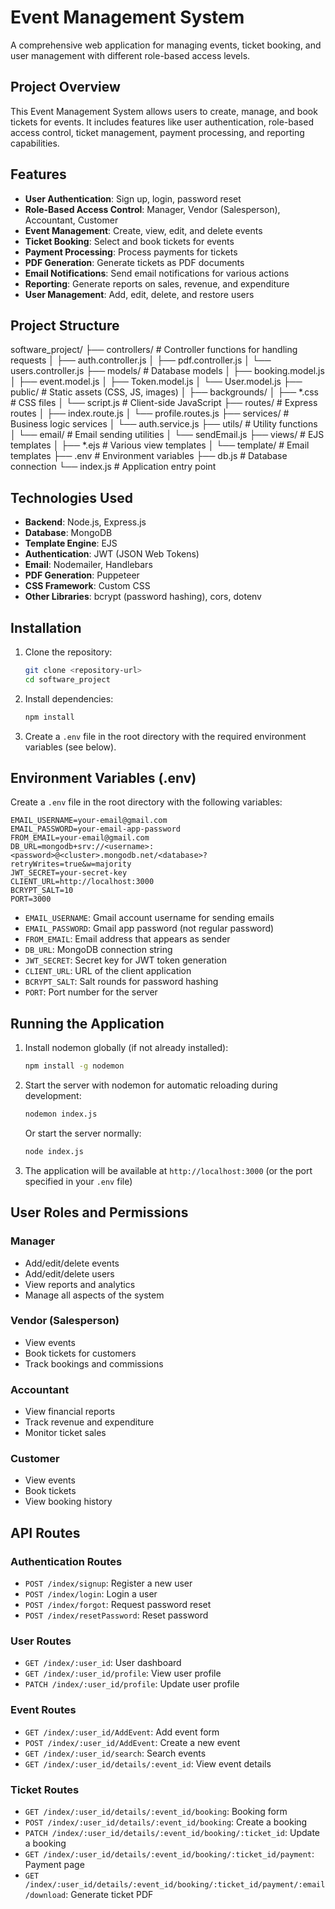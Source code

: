 # Event Management System

A comprehensive web application for managing events, ticket booking, and user management with different role-based access levels.

## Project Overview

This Event Management System allows users to create, manage, and book tickets for events. It includes features like user authentication, role-based access control, ticket management, payment processing, and reporting capabilities.

## Features

- **User Authentication**: Sign up, login, password reset
- **Role-Based Access Control**: Manager, Vendor (Salesperson), Accountant, Customer
- **Event Management**: Create, view, edit, and delete events
- **Ticket Booking**: Select and book tickets for events
- **Payment Processing**: Process payments for tickets
- **PDF Generation**: Generate tickets as PDF documents
- **Email Notifications**: Send email notifications for various actions
- **Reporting**: Generate reports on sales, revenue, and expenditure
- **User Management**: Add, edit, delete, and restore users

## Project Structure

software_project/
├── controllers/         # Controller functions for handling requests
│   ├── auth.controller.js
│   ├── pdf.controller.js
│   └── users.controller.js
├── models/              # Database models
│   ├── booking.model.js
│   ├── event.model.js
│   ├── Token.model.js
│   └── User.model.js
├── public/              # Static assets (CSS, JS, images)
│   ├── backgrounds/
│   ├── *.css            # CSS files
│   └── script.js        # Client-side JavaScript
├── routes/              # Express routes
│   ├── index.route.js
│   └── profile.routes.js
├── services/            # Business logic services
│   └── auth.service.js
├── utils/               # Utility functions
│   └── email/           # Email sending utilities
│       └── sendEmail.js
├── views/               # EJS templates
│   ├── *.ejs           # Various view templates
│   └── template/       # Email templates
├── .env                # Environment variables
├── db.js               # Database connection
└── index.js            # Application entry point

## Technologies Used

- **Backend**: Node.js, Express.js
- **Database**: MongoDB
- **Template Engine**: EJS
- **Authentication**: JWT (JSON Web Tokens)
- **Email**: Nodemailer, Handlebars
- **PDF Generation**: Puppeteer
- **CSS Framework**: Custom CSS
- **Other Libraries**: bcrypt (password hashing), cors, dotenv

## Installation

1. Clone the repository:
   ```bash
   git clone <repository-url>
   cd software_project
   ```

2. Install dependencies:
   ```bash
   npm install
   ```

3. Create a `.env` file in the root directory with the required environment variables (see below).

## Environment Variables (.env)

Create a `.env` file in the root directory with the following variables:

```
EMAIL_USERNAME=your-email@gmail.com
EMAIL_PASSWORD=your-email-app-password
FROM_EMAIL=your-email@gmail.com
DB_URL=mongodb+srv://<username>:<password>@<cluster>.mongodb.net/<database>?retryWrites=true&w=majority
JWT_SECRET=your-secret-key
CLIENT_URL=http://localhost:3000
BCRYPT_SALT=10
PORT=3000
```

- `EMAIL_USERNAME`: Gmail account username for sending emails
- `EMAIL_PASSWORD`: Gmail app password (not regular password)
- `FROM_EMAIL`: Email address that appears as sender
- `DB_URL`: MongoDB connection string
- `JWT_SECRET`: Secret key for JWT token generation
- `CLIENT_URL`: URL of the client application
- `BCRYPT_SALT`: Salt rounds for password hashing
- `PORT`: Port number for the server

## Running the Application

1. Install nodemon globally (if not already installed):
   ```bash
   npm install -g nodemon
   ```

2. Start the server with nodemon for automatic reloading during development:
   ```bash
   nodemon index.js
   ```
   
   Or start the server normally:
   ```bash
   node index.js
   ```

3. The application will be available at `http://localhost:3000` (or the port specified in your `.env` file)

## User Roles and Permissions

### Manager
- Add/edit/delete events
- Add/edit/delete users
- View reports and analytics
- Manage all aspects of the system

### Vendor (Salesperson)
- View events
- Book tickets for customers
- Track bookings and commissions

### Accountant
- View financial reports
- Track revenue and expenditure
- Monitor ticket sales

### Customer
- View events
- Book tickets
- View booking history

## API Routes

### Authentication Routes
- `POST /index/signup`: Register a new user
- `POST /index/login`: Login a user
- `POST /index/forgot`: Request password reset
- `POST /index/resetPassword`: Reset password

### User Routes
- `GET /index/:user_id`: User dashboard
- `GET /index/:user_id/profile`: View user profile
- `PATCH /index/:user_id/profile`: Update user profile

### Event Routes
- `GET /index/:user_id/AddEvent`: Add event form
- `POST /index/:user_id/AddEvent`: Create a new event
- `GET /index/:user_id/search`: Search events
- `GET /index/:user_id/details/:event_id`: View event details

### Ticket Routes
- `GET /index/:user_id/details/:event_id/booking`: Booking form
- `POST /index/:user_id/details/:event_id/booking`: Create a booking
- `PATCH /index/:user_id/details/:event_id/booking/:ticket_id`: Update a booking
- `GET /index/:user_id/details/:event_id/booking/:ticket_id/payment`: Payment page
- `GET /index/:user_id/details/:event_id/booking/:ticket_id/payment/:email/download`: Generate ticket PDF

